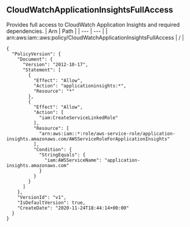 
## CloudWatchApplicationInsightsFullAccess
Provides full access to CloudWatch Application Insights and required dependencies. 
| Arn | Path |
| --- | --- |
| arn:aws:iam::aws:policy/CloudWatchApplicationInsightsFullAccess | / |
```
{
  "PolicyVersion": {
    "Document": {
      "Version": "2012-10-17",
      "Statement": [
        {
          "Effect": "Allow",
          "Action": "applicationinsights:*",
          "Resource": "*"
        },
        {
          "Effect": "Allow",
          "Action": [
            "iam:CreateServiceLinkedRole"
          ],
          "Resource": [
            "arn:aws:iam::*:role/aws-service-role/application-insights.amazonaws.com/AWSServiceRoleForApplicationInsights"
          ],
          "Condition": {
            "StringEquals": {
              "iam:AWSServiceName": "application-insights.amazonaws.com"
            }
          }
        }
      ]
    },
    "VersionId": "v1",
    "IsDefaultVersion": true,
    "CreateDate": "2020-11-24T18:44:14+00:00"
  }
}
```
